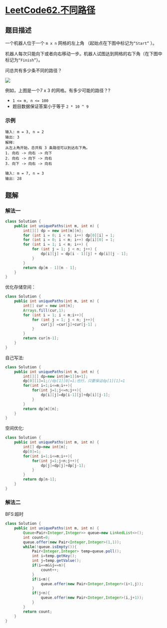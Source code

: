 # [LeetCode62.不同路径](https://leetcode-cn.com/problems/unique-paths/)
## 题目描述
一个机器人位于一个 `m x n` 网格的左上角 （起始点在下图中标记为`“Start”` ）。

机器人每次只能向下或者向右移动一步。机器人试图达到网格的右下角（在下图中标记为`“Finish”`）。

问总共有多少条不同的路径？

![](https://picgp.oss-cn-beijing.aliyuncs.com/img/20200902111624.png)

例如，上图是一个7 x 3 的网格。有多少可能的路径？?

- `1 <= m, n <= 100`
- 题目数据保证答案小于等于 `2 * 10 ^ 9`

### 示例
```
输入: m = 3, n = 2
输出: 3
解释:
从左上角开始，总共有 3 条路径可以到达右下角。
1. 向右 -> 向右 -> 向下
2. 向右 -> 向下 -> 向右
3. 向下 -> 向右 -> 向右
```
```
输入: m = 7, n = 3
输出: 28
```
## 题解
### 解法一
```java
class Solution {
    public int uniquePaths(int m, int n) {
        int[][] dp = new int[m][n];
        for (int i = 0; i < n; i++) dp[0][i] = 1;
        for (int i = 0; i < m; i++) dp[i][0] = 1;
        for (int i = 1; i < m; i++) {
            for (int j = 1; j < n; j++) {
                dp[i][j] = dp[i - 1][j] + dp[i][j - 1];
            }
        }
        return dp[m - 1][n - 1];  
    }
}
```
优化存储空间：
```java
class Solution {
    public int uniquePaths(int m, int n) {
        int[] cur = new int[n];
        Arrays.fill(cur,1);
        for (int i = 1; i < m;i++){
            for (int j = 1; j < n; j++){
                cur[j] =cur[j]+cur[j-1] ;
            }
        }
        return cur[n-1];
    }
}
```
自己写法:
```java
class Solution {
    public int uniquePaths(int m, int n) {
        int[][] dp=new int[m+1][n+1];
        dp[0][1]=1;//dp[1][0]=1;也行，只要保证dp[1][1]=1
        for(int i=1;i<=m;i++){
            for(int j=1;j<=n;j++){
                dp[i][j]=dp[i-1][j]+dp[i][j-1];
            }
        }
        return dp[m][n];
    }
}
```
空间优化:
```java
class Solution {
    public int uniquePaths(int m, int n) {
        int[] dp=new int[n];
        dp[0]=1;
        for(int i=1;i<=m;i++){
            for(int j=1;j<n;j++){
                dp[j]=dp[j]+dp[j-1];
            }
        }
        return dp[n-1];
    }
}
```
### 解法二
BFS:超时
```java
class Solution {
    public int uniquePaths(int m, int n) {
        Queue<Pair<Integer,Integer>> queue=new LinkedList<>();
        int count=0;
        queue.offer(new Pair<Integer,Integer>(1,1));
        while(!queue.isEmpty()){
            Pair<Integer,Integer> temp=queue.poll();
            int i=temp.getKey();
            int j=temp.getValue();
            if(i==m&&j==n){
                count++;
            }
            if(i<m){
                queue.offer(new Pair<Integer,Integer>(i+1,j));
            }
            if(j<n){
                queue.offer(new Pair<Integer,Integer>(i,j+1));
            }
        }
        return count;
    }
}
```